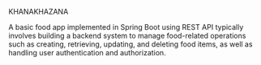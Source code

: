 KHANAKHAZANA

A basic food app implemented in Spring Boot using REST API typically involves building a backend system to manage food-related operations such as creating, retrieving, updating, and deleting food items, as well as handling user authentication and authorization.
